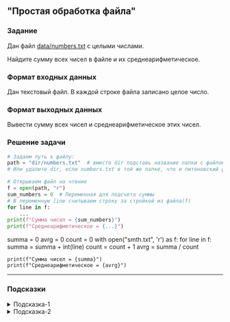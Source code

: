 ## "Простая обработка файла"

### Задание

Дан файл [data/numbers.txt](data/numbers.txt) с целыми числами. 

Найдите сумму всех чисел в файле и их среднеарифметическое.

### Формат входных данных

Дан текстовый файл. В каждой строке файла записано целое число.

### Формат выходных данных

Вывести сумму всех чисел и среднеарифметическое этих чисел.

### Решение задачи

```python
# Задаем путь к файлу:
path = "dir/numbers.txt"  # вместо dir подставь название папки с файлом.
# Или удалите dir, если numbers.txt в той же папке, что и питоновский файл

# Открываем файл на чтение
f = open(path, "r")
sum_numbers = 0  # Переменная для подсчета суммы
# В переменную line считываем строку за стройкой из файла(f)
for line in f:
    ...
print(f"Сумма чисел = {sum_numbers}")
print(f"Среднеарифметическое = {...}")
```
summa = 0
avrg = 0
count = 0
with open("smth.txt", 'r') as f:
    for line in f:
        summa = summa + int(line)
        count = count + 1
    avrg = summa / count

    print(f"Сумма чисел = {summa}")
    print(f"Среднеарифметическое = {avrg}")
---

### Подсказки

<details>
<summary>Подсказка-1</summary>
Работайте с файлом построчно:

Прочитали строку --> Преобразовали к int'у --> Добавили к общей сумме
</details>

<details>
<summary>Подсказка-2</summary>
Для подсчета количества создайте переменную счетчик и увеличивайте ее на единицу, считывая очередное значение из файла
</details>
